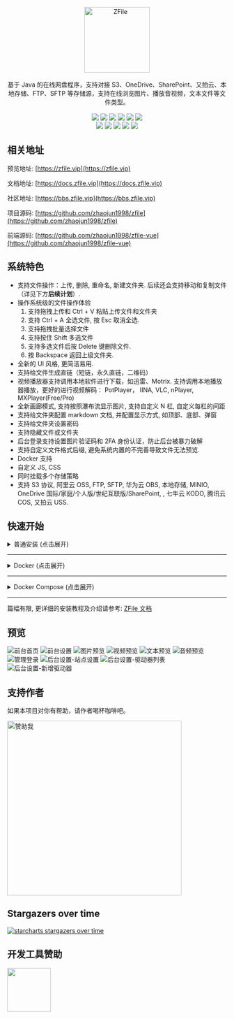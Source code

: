 <p align = "center">
<img alt="ZFile" src="https://cdn.jun6.net/2021/04/21/69a89344e2a84.png" height="150px">
<br><br>
基于 Java 的在线网盘程序，支持对接 S3、OneDrive、SharePoint、又拍云、本地存储、FTP、SFTP 等存储源，支持在线浏览图片、播放音视频，文本文件等文件类型。
<br><br>
<img src="https://img.shields.io/badge/license-MIT-blue.svg?longCache=true&style=flat-square">
<img src="https://api.codacy.com/project/badge/Grade/70b793267f7941d58cbd93f50c9a8e0a">
<img src="https://img.shields.io/github/last-commit/zhaojun1998/zfile.svg?style=flat-square">
<img src="https://img.shields.io/github/downloads/zhaojun1998/zfile/total?style=flat-square">
<img src="https://img.shields.io/github/v/release/zhaojun1998/zfile?style=flat-square">
<img src="https://img.shields.io/github/commit-activity/y/zhaojun1998/zfile?style=flat-square">
<br>
<img src="https://img.shields.io/github/issues/zhaojun1998/zfile?style=flat-square">
<img src="https://img.shields.io/github/issues-closed-raw/zhaojun1998/zfile?style=flat-square">
<img src="https://img.shields.io/github/forks/zhaojun1998/zfile?style=flat-square">
<img src="https://img.shields.io/github/stars/zhaojun1998/zfile?style=flat-square">
<img src="https://img.shields.io/github/watchers/zhaojun1998/zfile?style=flat-square">
</p>

## 相关地址

预览地址: [https://zfile.vip](https://zfile.vip)

文档地址: [https://docs.zfile.vip](https://docs.zfile.vip)

社区地址: [https://bbs.zfile.vip](https://bbs.zfile.vip)

项目源码: [https://github.com/zhaojun1998/zfile](https://github.com/zhaojun1998/zfile)

前端源码: [https://github.com/zhaojun1998/zfile-vue](https://github.com/zhaojun1998/zfile-vue)

## 系统特色

* 支持文件操作：上传, 删除, 重命名, 新建文件夹. 后续还会支持移动和复制文件（详见下方**后续计划**）.
* 操作系统级的文件操作体验
  1. 支持拖拽上传和 Ctrl + V 粘贴上传文件和文件夹
  2. 支持 Ctrl + A 全选文件, 按 Esc 取消全选.
  3. 支持拖拽批量选择文件
  4. 支持按住 Shift 多选文件
  5. 支持多选文件后按 Delete 键删除文件.
  6. 按 Backspace 返回上级文件夹.
* 全新的 UI 风格, 更简洁易用.
* 支持给文件生成直链（短链，永久直链，二维码）
* 视频播放器支持调用本地软件进行下载，如迅雷、Motrix. 支持调用本地播放器播放，更好的进行视频解码： PotPlayer， IINA, VLC, nPlayer, MXPlayer(Free/Pro)
* 全新画廊模式, 支持按照瀑布流显示图片, 支持自定义 N 栏, 自定义每栏的间距
* 支持给文件夹配置 markdown 文档, 并配置显示方式, 如顶部、底部、弹窗
* 支持给文件夹设置密码
* 支持隐藏文件或文件夹
* 后台登录支持设置图片验证码和 2FA 身份认证，防止后台被暴力破解
* 支持自定义文件格式后缀, 避免系统内置的不完善导致文件无法预览.
* Docker 支持
* 自定义 JS, CSS
* 同时挂载多个存储策略
* 支持 S3 协议, 阿里云 OSS, FTP, SFTP, 华为云 OBS, 本地存储, MINIO, OneDrive 国际/家庭/个人版/世纪互联版/SharePoint, , 七牛云 KODO, 腾讯云 COS, 又拍云 USS.

## 快速开始

<details>
<summary>普通安装 (点击展开)</summary>
安装依赖环境:

```bash

# CentOS系统
yum install -y java-1.8.0-openjdk unzip
```

```bash
# Debian 9 / Ubuntu 14+
apt update
apt install -y openjdk-8-jre-headless unzip
```

```bash
# Debian 10 (Buster) 系统
apt update && apt install -y apt-transport-https software-properties-common ca-certificates dirmngr gnupg
wget -qO - https://adoptopenjdk.jfrog.io/adoptopenjdk/api/gpg/key/public | apt-key add -
add-apt-repository --yes https://adoptopenjdk.jfrog.io/adoptopenjdk/deb/
apt update && apt install -y adoptopenjdk-8-hotspot-jre
```


下载项目:

```bash
export ZFILE_INSTALL_PATH=~/zfile
mkdir -p $ZFILE_INSTALL_PATH && cd $ZFILE_INSTALL_PATH
wget https://c.jun6.net/ZFILE/zfile-release.war
unzip zfile-release.war && rm -rf zfile-release.war
chmod +x $ZFILE_INSTALL_PATH/bin/*.sh
```

启动项目:

```bash
 ~/zfile/bin/start.sh
```


</details>

---

<details>
<summary>Docker (点击展开)</summary>

```bash
docker run -d --name=zfile --restart=always \
    -p 8080:8080 \
    -v /root/zfile/db:/root/.zfile-v4/db \
    -v /root/zfile/logs:/root/.zfile-v4/logs \
    zhaojun1998/zfile
```

> 如需映射配置文件则需要先在宿主机下载配置文件，然后映射到容器内:


```bash
# 下载到 application.properties 文件到 /root 目录下, 此目录可自行更改, 如:
curl -o /root/application.properties https://c.jun6.net/ZFILE/application.properties

# 然后增加一个 -v 参数，将此源文件映射到容器内（如修改宿主机的 application.properties 为其他路径, 则下面命令也要一起修改），如:
docker run -d --name=zfile --restart=always \
    -p 8080:8080 \
    -v /root/zfile/db:/root/.zfile-v4/db \
    -v /root/zfile/logs:/root/.zfile-v4/logs \
    -v /root/application.properties:/root/application.properties \
    zhaojun1998/zfile
```



</details>

---

<details>
<summary>Docker Compose (点击展开)</summary>

```yml
version: '3.3'
services:
    zfile:
        container_name: zfile
        restart: always
        ports:
            - '8080:8080'
        volumes:
            - '/root/zfile/db:/root/.zfile-v4/db'
            - '/root/zfile/logs:/root/.zfile-v4/logs'
        image: zhaojun1998/zfile
```

> 如需映射配置文件则需要先在宿主机下载配置文件，然后映射到容器内:


下载到 application.properties 文件到 /root 目录下, 此目录可自行更改, 命令如:
```bash
curl -o /root/application.properties https://c.jun6.net/ZFILE/application.properties
```

> 然后增加一个 -v 参数，将此源文件映射到容器内（如修改宿主机的 application.properties 为其他路径, 则下面命令也要一起修改）, 如:

```yml
version: '3.3'
services:
    zfile:
        container_name: zfile
        restart: always
        ports:
            - '8080:8080'
        volumes:
            - '/root/zfile/db:/root/.zfile-v4/db'
            - '/root/zfile/logs:/root/.zfile-v4/logs'
        image: zhaojun1998/zfile
```


</details>

---


篇幅有限, 更详细的安装教程及介绍请参考: [ZFile 文档](https://docs.zfile.vip)

## 预览

![前台首页](https://cdn.jun6.net/uPic/2022/07/11/eJU1B5.png)
![前台设置](https://cdn.jun6.net/uPic/2022/07/11/Y0fK7b.png)
![图片预览](https://cdn.jun6.net/uPic/2022/07/12/BP8wog.png)
![视频预览](https://cdn.jun6.net/uPic/2022/07/11/MsubMr.png)
![文本预览](https://cdn.jun6.net/2021/03/23/b00efdfb4892e.png)
![音频预览](https://cdn.jun6.net/uPic/2022/07/11/7U5IoK.png)
![管理登录](https://cdn.jun6.net/uPic/2022/07/11/U2XKcg.png)
![后台设置-站点设置](https://cdn.jun6.net/uPic/2022/07/11/9zsedD.png)
![后台设置-驱动器列表](https://cdn.jun6.net/uPic/2022/07/11/y2pFa1.png)
![后台设置-新增驱动器](https://cdn.jun6.net/uPic/2022/07/11/I1NWzF.png)


## 支持作者

如果本项目对你有帮助，请作者喝杯咖啡吧。

<img src="https://cdn.jun6.net/2021/03/27/152704e91f13d.png" width="400" alt="赞助我">

## Stargazers over time

[![starcharts stargazers over time](https://starchart.cc/zhaojun1998/zfile.svg)](https://starchart.cc/zhaojun1998/zfile.svg)

## 开发工具赞助

<a href="https://www.jetbrains.com/?from=zfile"><img src="https://cdn.jun6.net/2021/04/21/26e410d60b0b0.png?1=1" width="100px"></a>